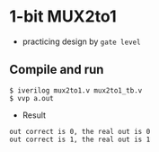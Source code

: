 # 1-bit MUX2to1
* practicing design by `gate level`
## Compile and run
```shell
$ iverilog mux2to1.v mux2to1_tb.v
$ vvp a.out
```
* Result
```shell
out correct is 0, the real out is 0                                                 
out correct is 1, the real out is 1
```
